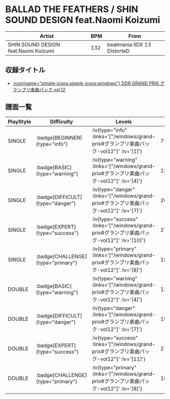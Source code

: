# BALLAD THE FEATHERS / SHIN SOUND DESIGN feat.Naomi Koizumi

|Artist|BPM|From|
|------|---|----|
|SHIN SOUND DESIGN feat.Naomi Koizumi|132|beatmania IIDX 13 DistorteD|

## 収録タイトル

- [ :icon{name="simple-icons:simple-icons:windows"} DDR GRAND PRIX グランプリ楽曲パック vol.12](/windows/grand-prix#グランプリ楽曲パック-vol12)

## 譜面一覧

|PlayStyle|Difficulty|Levels|Notes|Movie|
|---------|----------|------|-----|-----|
|SINGLE| :badge[BEGINNER]{type="info"} | :lv{type="info" :links='["/windows/grand-prix#グランプリ楽曲パック-vol12"]' :lv='[1]'} |71/0||
|SINGLE| :badge[BASIC]{type="warning"} | :lv{type="warning" :links='["/windows/grand-prix#グランプリ楽曲パック-vol12"]' :lv='[4]'} |130/0||
|SINGLE| :badge[DIFFICULT]{type="danger"} | :lv{type="danger" :links='["/windows/grand-prix#グランプリ楽曲パック-vol12"]' :lv='[7]'} |200/0||
|SINGLE| :badge[EXPERT]{type="success"} | :lv{type="success" :links='["/windows/grand-prix#グランプリ楽曲パック-vol12"]' :lv='[10]'} |279/0||
|SINGLE| :badge[CHALLENGE]{type="primary"} | :lv{type="primary" :links='["/windows/grand-prix#グランプリ楽曲パック-vol12"]' :lv='[8]'} |180/0(22)||
|DOUBLE| :badge[BASIC]{type="warning"} | :lv{type="warning" :links='["/windows/grand-prix#グランプリ楽曲パック-vol12"]' :lv='[4]'} |123/0||
|DOUBLE| :badge[DIFFICULT]{type="danger"} | :lv{type="danger" :links='["/windows/grand-prix#グランプリ楽曲パック-vol12"]' :lv='[7]'} |198/0||
|DOUBLE| :badge[EXPERT]{type="success"} | :lv{type="success" :links='["/windows/grand-prix#グランプリ楽曲パック-vol12"]' :lv='[11]'} |276/0||
|DOUBLE| :badge[CHALLENGE]{type="primary"} | :lv{type="primary" :links='["/windows/grand-prix#グランプリ楽曲パック-vol12"]' :lv='[8]'} |183/0(24)||
